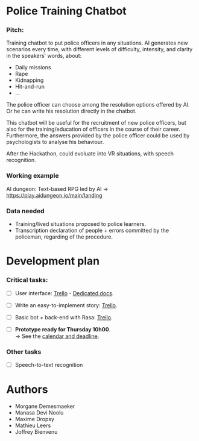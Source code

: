 # Police Training Chatbot

### Pitch:
Training chatbot to put police officers in any situations. AI generates new scenarios every time, with different levels of difficulty, intensity, and clarity in the speakers' words, about:
 - Daily missions
 - Rape
 - Kidnapping
 - Hit-and-run
 - ...

The police officer can choose among the resolution options offered by AI. Or he can write his resolution directly in the chatbot.

This chatbot will be useful for the recruitment of new police officers, but also for the training/education of officers in the course of their career. Furthermore, the answers provided by the police officer could be used by psychologists to analyse his behaviour.

After the Hackathon, could evoluate into VR situations, with speech recognition.

### Working example
AI dungeon: Text-based RPG led by AI → https://play.aidungeon.io/main/landing 

### Data needed
 - Training/lived situations proposed to police learners.
 - Transcription declaration of people + errors committed by the policeman, regarding of the procedure.

# Development plan

### Critical tasks:
- [ ] User interface: [Trello](https://github.com/Joffreybvn/police-training-chatbot/projects/2) - [Dedicated docs](docs/user_interface.md).
- [ ] Write an easy-to-implement story:  [Trello](https://github.com/Joffreybvn/police-training-chatbot/projects/1).
- [ ] Basic bot + back-end with Rasa: [Trello](https://github.com/Joffreybvn/police-training-chatbot/projects/4).


- [ ] **Prototype ready for Thursday 10h00**.
<br>  → See the [calendar and deadline](docs/calendar_submission.md).

### Other tasks
- [ ] Speech-to-text recognition

# Authors

 - Morgane Demesmaeker
 - Manasa Devi Noolu
 - Maxime Dropsy
 - Mathieu Leers
 - Joffrey Bienvenu

